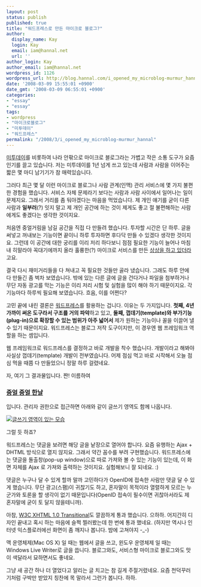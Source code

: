 ```yaml
---
layout: post
status: publish
published: true
title: "워드프레스로 만든 마이크로 블로그?"
author:
  display_name: Kay
  login: Kay
  email: iam@hannal.net
  url: ''
author_login: Kay
author_email: iam@hannal.net
wordpress_id: 1126
wordpress_url: http://blog.hannal.com/i_opened_my_microblog-murmur_hannal/
date: '2008-03-09 15:55:01 +0900'
date_gmt: '2008-03-09 06:55:01 +0900'
categories:
- "essay"
- "essay"
tags:
- wordpress
- "마이크로블로그"
- "미투데이"
- "워드프레스"
permalink: "/2008/3/i_opened_my_microblog-murmur_hannal"
---
```

<p><a href="http://me2day.net">미투데이</a>를 비롯하여 나라 안팎으로 마이크로 블로그라는 가볍고 작은 소통 도구가 요즘 인기를 끌고 있습니다. 저는 미투데이를 1년 넘게 쓰고 있는데 사람과 사람을 이어주는 짧은 몇 마디 남기기가 참 매력있습니다.</p>
<p>그러다 최근 몇 달 이런 마이크로 블로그나 사람 관계(인맥) 관리 서비스에 몇 가지 불편한 경험을 했습니다. 서비스 자체 문제라기 보다는 사람과 사람 사이에서 일어나는 일이 문제지요. 그래서 거리를 좀 둬야겠다는 마음을 먹었습니다. 제 개인 얘기를 굳이 다른 사람과 <strong>일부러</strong>(?) 잇지 말고 제 개인 공간에 하는 것이 제게도 좋고 절 불편해하는 사람에게도 좋겠다는 생각한 것이지요.</p>
<p>처음엔 중얼거림을 남길 공간을 직접 다 만들려 했습니다. 투자할 시간은 단 하루. 글을 써넣고 꺼내보는 기능이면 끝이니 하루 투자하면 후다닥 만들 수 있겠다 생각한 것이지요. 그런데 이 공간에 대한 궁리를 이리 저리 하다보니 점점 필요한 기능이 늘어나 마침내 히말라야 꼭대기에까지 올라 훌륭한(?) 마이크로 서비스를 만든 <a href="http://blog.hannal.com/a_dreamer/">상상을 하고 있더라</a>고요.</p>
<p>결국 다시 재미거리들을 다 쳐내고 꼭 필요한 것들만 골라 냈습니다. 그래도 하루 안에 다 만들긴 좀 벅차 보였습니다. 밖에 있는 다른 글에 글을 건다거나 파일을 첨부하거나 무단 자동 광고를 막는 기능은 이리 저리 시험 및 실험을 많이 해야 하기 때문이지요. 각 기능마다 하루씩 필요해 보였습니다. 흐음, 이를 어쩐다?</p>
<p>고민 끝에 내린 결론은 <a href="http://www.wordpress.org">워드프레스</a>를 활용하는 겁니다. 이유는 두 가지입니다. <strong>첫째, 4년 가까이 써온 도구라서 구조를 거의 파악</strong>하고 있고, <strong>둘째, 껍데기(template)와 부가기능(plug-in)으로 확장할 수 있는 범위가 아주 넓어서</strong> 제가 원하는 기능이나 꼴을 이끌어 낼 수 있기 때문이지요. 워드프레스는 블로그 저작 도구이지만, 이 경우엔 웹 프레임워크 역할을 하는 셈입니다.</p>
<p>웹 프레임워크로 워드프레스를 결정하고 바로 개발을 착수 했습니다. 개발이라고 해봐야 사실상 껍데기(template) 개발이 전부였습니다. 어제 점심 먹고 바로 시작해서 오늘 점심 먹을 때쯤 다 만들었으니 정말 하루 걸렸네요.</p>
<p>자, 여기 그 결과물입니다. 짠! 이름하여</p>
<h3><a href="http://www.hannal.net/murmur/">중얼 중얼 한날</a></h3>
<p>입니다. 관리자 권한으로 접근하면 아래와 같이 글쓰기 영역도 함께 나옵니다.</p>
<p class="centerphoto"><a href="http://www.hannal.net/murmur"><img src="http://blog.hannal.com/assets/uploads/2008/03/murmur_index_page_for_admin1.png" alt="글쓰기 영역이 있는 모습" /></a></p>
<p>그럴 듯 하죠?</p>
<p>워드프레스는 댓글을 보려면 해당 글을 낱장으로 열어야 합니다. 요즘 유행하는 Ajax + DHTML 방식으로 열지 않지요. 그래서 약간 꼼수를 부려 구현했습니다. 워드프레스에는 댓글을 돌출창(pop-up window)으로 따로 가져와 볼 수 있는 기능이 있는데, 이 화면 자체를 Ajax 로 가져와 출력하는 것이지요. 실험해보니 잘 되네요. :)</p>
<p>댓글은 누구나 달 수 있게 할까 말까 고민하다가 OpenID에 접속한 사람만 댓글 달 수 있게 했습니다. 무단 광고(스팸)이 귀찮기도 하고, 혼자말이 목적이라 열렬하게 모르는 누군가와 토론을 할 생각이 없기 때문입니다(OpenID 접속이 필수이면 귀찮아서라도 제 혼자말에 굳이 토 달지 않을테니까).</p>
<p>아참, <a href="http://validator.w3.org/check?uri=http%3A%2F%2Fwww.hannal.net%2Fmurmur%2F">W3C XHTML 1.0 Transitional</a>도 깔끔하게 통과 했습니다. 으하하. 어지간히 디자인 끝내고 혹시 하는 마음에 슬쩍 찔러봤는데 한 번에 통과 했네요. (하지만 역시나 인터넷 익스플로러에선 화면이 좀 깨지나 봅니다. 밤에 고쳐야지 -_-)</p>
<p>맥 운영체제(Mac OS X) 일 때는 웹에서 글을 쓰고, 윈도우 운영체제 일 때는 Windows Live Writer로 글을 씁니다. 블로그와도, 서비스형 마이크로 블로그와도 맛이 색달라서 묘하면서도 좋네요.</p>
<p>그냥 새 공간 하나 더 열었다고 알리는 글 치고는 참 길게 주절거렸네요. 요즘 천덕꾸러기처럼 구박만 받았지 칭찬에 목 말라서 그런가 봅니다. 하하.</p>
